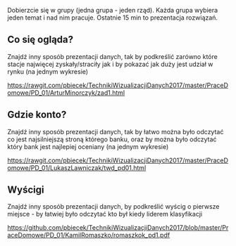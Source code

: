 Dobierzcie się w grupy (jedna grupa - jeden rząd).
Każda grupa wybiera jeden temat i nad nim pracuje.
Ostatnie 15 min to prezentacja rozwiązań.

## Co się ogląda?

Znajdź inny sposób prezentacji danych,
tak by podkreślić zarówno które stacje najwięcej zyskały/straciły
jak i by pokazać jak duży jest udział w rynku
(na jednym wykresie)

https://rawgit.com/pbiecek/TechnikiWizualizacjiDanych2017/master/PraceDomowe/PD_01/ArturMinorczyk/zad1.html

## Gdzie konto?

Znajdź inny sposób prezentacji danych,
tak by łatwo można było odczytać co jest najsilniejszą stroną którego banku, oraz by można było odczytać który bank jest najlepiej oceniany
(na jednym wykresie)

https://rawgit.com/pbiecek/TechnikiWizualizacjiDanych2017/master/PraceDomowe/PD_01/LukaszLawniczak/twd_pd01.html

## Wyścigi

Znajdź inny sposób prezentacji danych, by podkreślić wyścig o pierwsze miejsce - by łatwiej było odczytać kto był kiedy liderem klasyfikacji

https://github.com/pbiecek/TechnikiWizualizacjiDanych2017/blob/master/PraceDomowe/PD_01/KamilRomaszko/romaszkok_pd1.pdf
